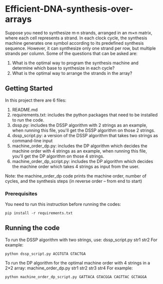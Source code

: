 # Efficient-DNA-synthesis-over-arrays

Suppose you need to synthesize m·n strands, arranged in an m×n matrix,
where each cell represents a strand. In each clock cycle, the synthesis machine
generates one symbol according to its predefined synthesis sequence.
However, it can synthesize only one strand per row, but multiple strands per column.
Some of the questions that can be asked are:
1. What is the optimal way to program the synthesis machine and determine which
base to synthesize in each cycle?
2. What is the optimal way to arrange the strands in the array?

## Getting Started

In this project there are 6 files:
1) README.md
2) requirements.txt: includes the python packages that need to be installed to run the code.
3) dssp.py: includes the DSSP algorithm with 2 strings as an example, when running this file, you'll get the DSSP algorithm on those 2 strings.
4) dssp_script.py: a version of the DSSP algorithm that takes two strings as command-line input
5) machine_order_dp.py: includes the DP algorithm which decides the machine order with 4 strings as an example, when running this file, you'll get the DP algorithm on those 4 strings.
6) machine_order_dp_script.py: includes the DP algorithm which decides the machine order which takes 4 strings as input from the user.

Note: the machine_order_dp code prints the machine order, number of cycles, and the synthesis steps (in reverse order – from end to start)


### Prerequisites

You need to run this instruction before running the codes:

```
pip install -r requirements.txt
```

## Running the code

To run the DSSP algorithm with two strings, use: dssp_script.py str1 str2
For example:
```
python dssp_script.py ACGTGTA GTACTGA
```

To run the DP algorithm for the optimal machine order with 4 strings in a 2×2 array: machine_order_dp.py str1 str2 str3 str4
For example:
```
python machine_order_dp_script.py GATTACA GTACGGA CAGTTAC GCTAGGA
```

